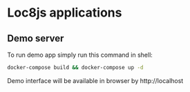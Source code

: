 Loc8js applications
=


Demo server
-
To run demo app simply run this command in shell:

```bash
docker-compose build && docker-compose up -d
```
Demo interface will be available in browser by http://localhost